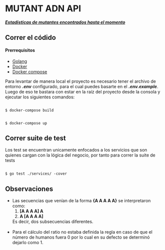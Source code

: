 # <b>MUTANT ADN API</b>
<i><b>[Estadisticas de mutantes encontrados hasta el momento](http://ipo-mutant.tk/stats)</b></i>
## <b>Correr el códido</b>

#### <b>Prerrequisitos</b>

- [Golang](https://golang.org/dl/)
- [Docker](https://docs.docker.com/get-docker/)
- [Docker compose](https://docs.docker.com/compose/install/)

Para levantar de manera local el proyecto es necesario tener el archivo de entorno <b>_.env_</b> configurado, para el cual puedes basarte en el <b>_.env.example_</b>. Luego de eso te bastara con estar en la raíz del proyecto desde la consola y ejecutar los siguientes comandos:

<code>
$ docker-compose build

$ docker-compose up
</code>

## <b>Correr suite de test</b>

Los test se encuentran unicamente enfocados a los servicios que son quienes cargan con la lógica del negocio, por tanto para correr la suite de tests

<code>
$ go test ./services/ -cover
</code>

## <b>Observaciones</b>

<ul>
<li>
    Las secuencias que venían de la forma <b>{A A A A A}</b> se interpretaron como:
        
<ol>
    <li><b>[A A A A] A</b></li>  
    <li> <b>A [A A A A]</b></li>
</ol>
    Es decir, dos subsecuencias diferentes.

</li>

<br>
<li>Para el cálculo del ratio no estaba definida la regla en caso de que el número de humanos fuera 0 por lo cual en su defecto se determinó dejarlo como 1.</li>
</ul>
